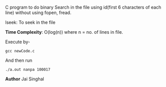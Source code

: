 C program to do binary Search in the file using id(first 6 characters of each line) without using fopen, fread.

lseek: To seek in the file

**Time Complexity**: O(log(n))
where n = no. of lines in file.


Execute by-

`
gcc newCode.c
`

And then run

`
./a.out nanpa 100017
`

**Author**
Jai Singhal